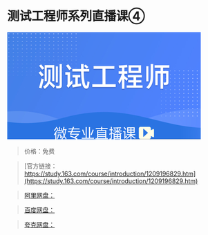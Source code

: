 # 测试工程师系列直播课④

![img](../../../assets/study163/free/5ac9dcb7f232457f8079591cca112d8a.jpg)

> 价格：免费

> [官方链接：https://study.163.com/course/introduction/1209196829.htm](https://study.163.com/course/introduction/1209196829.htm)

> [阿里网盘：]()

> [百度网盘：]()

> [夸克网盘：]()
